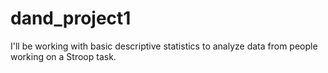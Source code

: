 # dand_project1

I'll be working with basic descriptive statistics to analyze data from people working on a Stroop task.
